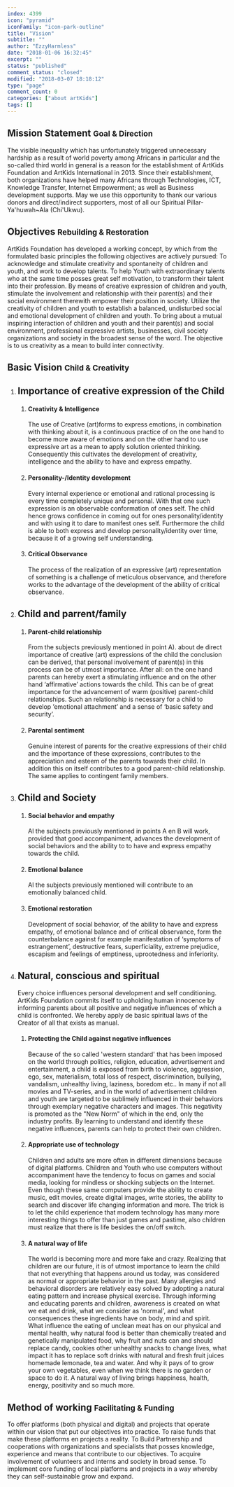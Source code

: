 ```yaml
---
index: 4399
icon: "pyramid"
iconFamily: "icon-park-outline"
title: "Vision"
subtitle: ""
author: "EzzyHarmless"
date: "2018-01-06 16:32:45"
excerpt: ""
status: "published"
comment_status: "closed"
modified: "2018-03-07 18:18:12"
type: "page"
comment_count: 0
categories: ["about artKids"]
tags: []
---
```


## Mission Statement <small class="has-text-calm is-size-4">Goal & Direction</small>

The visible inequality which has unfortunately triggered unnecessary hardship as a result of world poverty among Africans in particular and the so-called third world in general is a reason for the establishment of ArtKids Foundation and ArtKids International in 2013\. Since their establishment, both organizations have helped many Africans through Technologies, ICT, Knowledge Transfer, Internet Empowerment; as well as Business development supports. May we use this opportunity to thank our various donors and direct/indirect supporters, most of all our Spiritual Pillar-Ya'huwah~Ala (Chi'Ukwu).

## Objectives <small class="has-text-calm is-size-4">Rebuilding & Restoration</small>

ArtKids Foundation has developed a working concept, by which from the formulated basic principles the following objectives are actively pursued:
To acknowledge and stimulate creativity and spontaneity of children and youth, and work to develop talents. To help Youth with extraordinary talents who at the same time posses great self motivation, to transform their talent into their profession. By means of creative expression of children and youth, stimulate the involvement and relationship with their parent(s) and their social environment therewith empower their position in society. Utilize the creativity of children and youth to establish a balanced, undisturbed social and emotional development of children and youth. To bring about a mutual inspiring interaction of children and youth and their parent(s) and social environment, professional expressive artists, businesses, civil society organizations and society in the broadest sense of the word. The objective is to us creativity as a mean to build inter connectivity.

## Basic Vision <small class="has-text-calm is-size-4">Child & Creativity</small>

1.  ## Importance of creative expression of the Child

    1.  #### Creativity & Intelligence

        The use of Creative (art)forms to express emotions, in combination with thinking about it, is a continuous practice of on the one hand to become more aware of emotions and on the other hand to use expressive art as a mean to apply solution oriented thinking. Consequently this cultivates the development of creativity, intelligence and the ability to have and express empathy.

    2.  #### Personality-/Identity development

        Every internal experience or emotional and rational processing is every time completely unique and personal. With that one such expression is an observable conformation of ones self. The child hence grows confidence in coming out for ones personality/identity and with using it to dare to manifest ones self. Furthermore the child is able to both express and develop personality/identity over time, because it of a growing self understanding.

    3.  #### Critical Observance

        The process of the realization of an expressive (art) representation of something is a challenge of meticulous observance, and therefore works to the advantage of the development of the ability of critical observance.

2.  ## Child and parrent/family

    1.  #### Parent-child relationship

        From the subjects previously mentioned in point A). about de direct importance of creative (art) expressions of the child the conclusion can be derived, that personal involvement of parent(s) in this process can be of utmost importance. After all: on the one hand parents can hereby exert a stimulating influence and on the other hand ‘affirmative’ actions towards the child. This can be of great importance for the advancement of warm (positive) parent-child relationships. Such an relationship is necessary for a child to develop ’emotional attachment’ and a sense of ‘basic safety and security’.

    2.  #### Parental sentiment

        Genuine interest of parents for the creative expressions of their child and the importance of these expressions, contributes to the appreciation and esteem of the parents towards their child. In addition this on itself contributes to a good parent-child relationship. The same applies to contingent family members.

3.  ## Child and Society

    1.  #### Social behavior and empathy

        Al the subjects previously mentioned in points A en B will work, provided that good accompaniment, advances the development of social behaviors and the ability to to have and express empathy towards the child.

    2.  #### Emotional balance

        Al the subjects previously mentioned will contribute to an emotionally balanced child.

    3.  #### Emotional restoration

        Development of social behavior, of the ability to have and express empathy, of emotional balance and of critical observance, form the counterbalance against for example manifestation of ‘symptoms of estrangement’, destructive fears, superficiality, extreme prejudice, escapism and feelings of emptiness, uprootedness and inferiority.

4.  ## Natural, conscious and spiritual

    Every choice influences personal development and self conditioning. ArtKids Foundation commits itself to upholding human innocence by informing parents about all positive and negative influences of which a child is confronted. We hereby apply de basic spiritual laws of the Creator of all that exists as manual.

    1.  #### Protecting the Child against negative influences

        Because of the so called 'western standard' that has been imposed on the world through politics, religion, education, advertisement and entertainment, a child is exposed from birth to violence, aggression, ego, sex, materialism, total loss of respect, discrimination, bullying, vandalism, unhealthy living, laziness, boredom etc.. In many if not all movies and TV-series, and in the world of advertisement children and youth are targeted to be sublimely influenced in their behaviors through exemplary negative characters and images. This negativity is promoted as the "New Norm" of which in the end, only the industry profits. By learning to understand and identify these negative influences, parents can help to protect their own children.

    2.  #### Appropriate use of technology

        Children and adults are more often in different dimensions because of digital platforms. Children and Youth who use computers without accompaniment have the tendency to focus on games and social media, looking for mindless or shocking subjects on the Internet. Even though these same computers provide the ability to create music, edit movies, create digital images, write stories, the ability to search and discover life changing information and more. The trick is to let the child experience that modern technology has many more interesting things to offer than just games and pastime, also children must realize that there is life besides the on/off switch.

    3.  #### A natural way of life

        The world is becoming more and more fake and crazy. Realizing that children are our future, it is of utmost importance to learn the child that not everything that happens around us today, was considered as normal or appropriate behavior in the past. Many allergies and behavioral disorders are relatively easy solved by adopting a natural eating pattern and increase physical exercise. Through informing and educating parents and children, awareness is created on what we eat and drink, what we consider as 'normal', and what consequences these ingredients have on body, mind and spirit. What influence the eating of unclean meat has on our physical and mental health, why natural food is better than chemically treated and genetically manipulated food, why fruit and nuts can and should replace candy, cookies other unhealthy snacks to change lives, what impact it has to replace soft drinks with natural and fresh fruit juices homemade lemonade, tea and water. And why it pays of to grow your own vegetables, even when we think there is no garden or space to do it. A natural way of living brings happiness, health, energy, positivity and so much more.

## Method of working <small class="has-text-calm is-size-4">Facilitating & Funding</small>

To offer platforms (both physical and digital) and projects that operate within our vision that put our objectives into practice. To raise funds that make these platforms en projects a reality. To Build Partnership and cooperations with organizations and specialists that posses knowledge, experience and means that contribute to our objectives. To acquire involvement of volunteers and interns and society in broad sense. To implement core funding of local platforms and projects in a way whereby they can self-sustainable grow and expand.